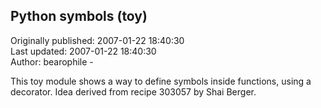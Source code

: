 ## Python symbols (toy)  
Originally published: 2007-01-22 18:40:30  
Last updated: 2007-01-22 18:40:30  
Author: bearophile -  
  
This toy module shows a way to define symbols inside functions, using a decorator. Idea derived from recipe 303057 by Shai Berger.